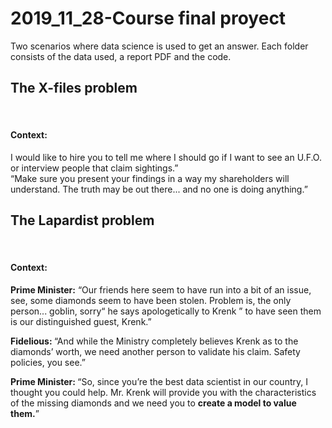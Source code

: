 # 2019_11_28-Course final proyect
Two scenarios where data science is used to get an answer.
Each folder consists of the data used, a report PDF and the code.

<h2>The X-files problem </h2><br>
<h4>Context:</h4>
I would like to hire you to tell me where I should go if I want to see an U.F.O. or interview people that claim sightings.” <br>
“Make sure you present your findings in a way my shareholders will understand. The truth may be out there... and no one is doing anything.” <br>

<h2>The Lapardist problem </h2><br>
<h4>Context:</h4>
<strong>Prime Minister:</strong> “Our friends here seem to have run into a bit of an issue, see, some diamonds seem to have been stolen. Problem is, the only person... goblin, sorry“ he says apologetically to Krenk ” to have seen them is our distinguished guest, Krenk.” <br>

<strong>Fidelious: </strong>“And while the Ministry completely believes Krenk as to the diamonds’ worth, we need another person to validate his claim. Safety policies, you see.” <br>

<strong>Prime Minister: </strong>“So, since you’re the best data scientist in our country, I thought you could help. Mr. Krenk will provide you with the characteristics of the missing diamonds and we need you to <strong>create a model to value them.</strong>” <br>

